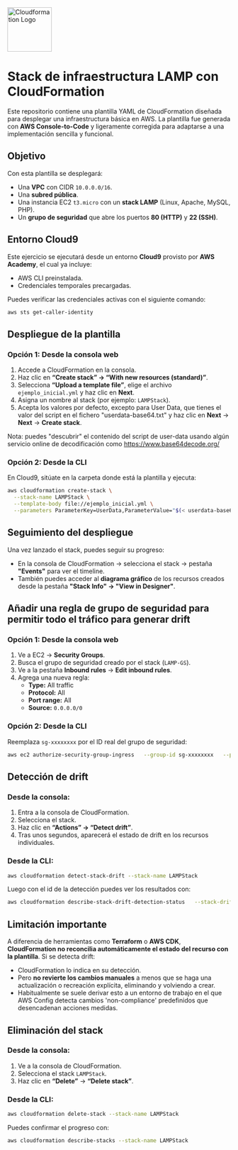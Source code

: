 <picture>
  <source srcset="https://cloud-icons.onemodel.app/aws/Architecture-Service-Icons_01312023/Arch_Management-Governance/64/Arch_AWS-CloudFormation_64.svg" media="(prefers-color-scheme: dark)">
  <img src="https://cloud-icons.onemodel.app/aws/Architecture-Service-Icons_01312023/Arch_Management-Governance/64/Arch_AWS-CloudFormation_64.svg" alt="Cloudformation Logo" width="100"/>
</picture>

# Stack de infraestructura LAMP con CloudFormation

Este repositorio contiene una plantilla YAML de CloudFormation diseñada para desplegar una infraestructura básica en AWS. La plantilla fue generada con **AWS Console-to-Code** y ligeramente corregida para adaptarse a una implementación sencilla y funcional.

## Objetivo

Con esta plantilla se desplegará:

- Una **VPC** con CIDR `10.0.0.0/16`.
- Una **subred pública**.
- Una instancia EC2 `t3.micro` con un **stack LAMP** (Linux, Apache, MySQL, PHP).
- Un **grupo de seguridad** que abre los puertos **80 (HTTP)** y **22 (SSH)**.

## Entorno Cloud9

Este ejercicio se ejecutará desde un entorno **Cloud9** provisto por **AWS Academy**, el cual ya incluye:

- AWS CLI preinstalada.
- Credenciales temporales precargadas.

Puedes verificar las credenciales activas con el siguiente comando:

```bash
aws sts get-caller-identity
```

## Despliegue de la plantilla

### Opción 1: Desde la consola web

1. Accede a CloudFormation en la consola.
2. Haz clic en **“Create stack” → “With new resources (standard)”**.
3. Selecciona **“Upload a template file”**, elige el archivo `ejemplo_inicial.yml` y haz clic en **Next**.
4. Asigna un nombre al stack (por ejemplo: `LAMPStack`).
5. Acepta los valores por defecto, excepto para User Data, que tienes el valor del script en el fichero "userdata-base64.txt" y haz clic en **Next** → **Next** → **Create stack**.

Nota: puedes "descubrir" el contenido del script de user-data usando algún servicio online de decodificación como https://www.base64decode.org/ 

### Opción 2: Desde la CLI

En Cloud9, sitúate en la carpeta donde está la plantilla y ejecuta:

```bash
aws cloudformation create-stack \
  --stack-name LAMPStack \
  --template-body file://ejemplo_inicial.yml \
  --parameters ParameterKey=UserData,ParameterValue="$(< userdata-base64.txt)"

```

## Seguimiento del despliegue

Una vez lanzado el stack, puedes seguir su progreso:

- En la consola de CloudFormation → selecciona el stack → pestaña **"Events"** para ver el timeline.
- También puedes acceder al **diagrama gráfico** de los recursos creados desde la pestaña **"Stack Info" → "View in Designer"**.

## Añadir una regla de grupo de seguridad para permitir todo el tráfico para generar drift

### Opción 1: Desde la consola web

1. Ve a EC2 → **Security Groups**.
2. Busca el grupo de seguridad creado por el stack (`LAMP-GS`).
3. Ve a la pestaña **Inbound rules** → **Edit inbound rules**.
4. Agrega una nueva regla:
   - **Type:** All traffic
   - **Protocol:** All
   - **Port range:** All
   - **Source:** `0.0.0.0/0`

### Opción 2: Desde la CLI

Reemplaza `sg-xxxxxxxx` por el ID real del grupo de seguridad:

```bash
aws ec2 authorize-security-group-ingress   --group-id sg-xxxxxxxx   --protocol -1   --cidr 0.0.0.0/0
```

## Detección de drift

### Desde la consola:

1. Entra a la consola de CloudFormation.
2. Selecciona el stack.
3. Haz clic en **“Actions” → “Detect drift”**.
4. Tras unos segundos, aparecerá el estado de drift en los recursos individuales.

### Desde la CLI:

```bash
aws cloudformation detect-stack-drift --stack-name LAMPStack
```

Luego con el id de la detección puedes ver los resultados con:

```bash
aws cloudformation describe-stack-drift-detection-status   --stack-drift-detection-id xxxxxxxx
```

## Limitación importante

A diferencia de herramientas como **Terraform** o **AWS CDK**, **CloudFormation no reconcilia automáticamente el estado del recurso con la plantilla**. Si se detecta drift:

- CloudFormation lo indica en su detección.
- Pero **no revierte los cambios manuales** a menos que se haga una actualización o recreación explícita, eliminando y volviendo a crear.
- Habitualmente se suele derivar esto a un entorno de trabajo en el que AWS Config detecta cambios 'non-compliance' predefinidos que desencadenan acciones medidas.

## Eliminación del stack

### Desde la consola:

1. Ve a la consola de CloudFormation.
2. Selecciona el stack `LAMPStack`.
3. Haz clic en **“Delete”** → **“Delete stack”**.

### Desde la CLI:

```bash
aws cloudformation delete-stack --stack-name LAMPStack
```

Puedes confirmar el progreso con:

```bash
aws cloudformation describe-stacks --stack-name LAMPStack
```


